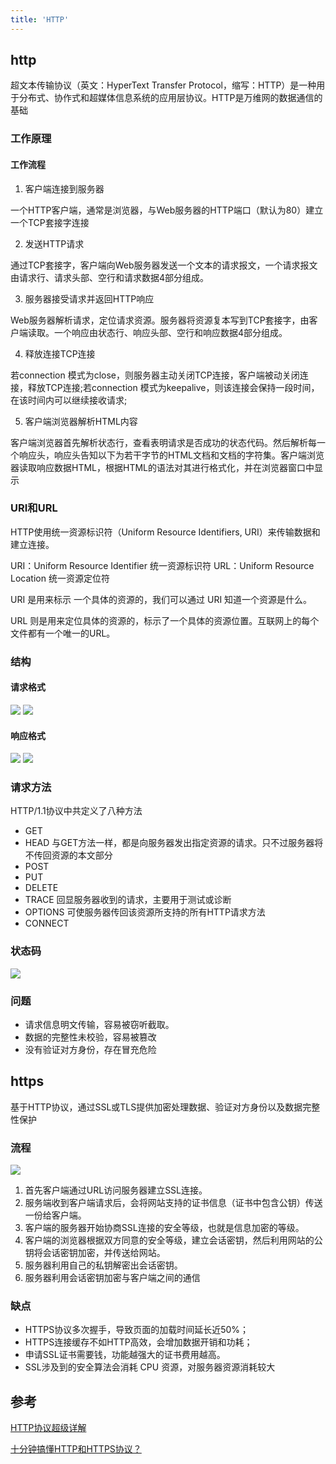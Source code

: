```yaml
---
title: 'HTTP'
---
```


## http

超文本传输协议（英文：HyperText Transfer Protocol，缩写：HTTP）是一种用于分布式、协作式和超媒体信息系统的应用层协议。HTTP是万维网的数据通信的基础

### 工作原理

#### 工作流程

1. 客户端连接到服务器

一个HTTP客户端，通常是浏览器，与Web服务器的HTTP端口（默认为80）建立一个TCP套接字连接

2. 发送HTTP请求

通过TCP套接字，客户端向Web服务器发送一个文本的请求报文，一个请求报文由请求行、请求头部、空行和请求数据4部分组成。

3. 服务器接受请求并返回HTTP响应

Web服务器解析请求，定位请求资源。服务器将资源复本写到TCP套接字，由客户端读取。一个响应由状态行、响应头部、空行和响应数据4部分组成。

4. 释放连接TCP连接

若connection 模式为close，则服务器主动关闭TCP连接，客户端被动关闭连接，释放TCP连接;若connection 模式为keepalive，则该连接会保持一段时间，在该时间内可以继续接收请求;

5. 客户端浏览器解析HTML内容

客户端浏览器首先解析状态行，查看表明请求是否成功的状态代码。然后解析每一个响应头，响应头告知以下为若干字节的HTML文档和文档的字符集。客户端浏览器读取响应数据HTML，根据HTML的语法对其进行格式化，并在浏览器窗口中显示

### URI和URL

HTTP使用统一资源标识符（Uniform Resource Identifiers, URI）来传输数据和建立连接。

URI：Uniform Resource Identifier 统一资源标识符
URL：Uniform Resource Location 统一资源定位符

URI 是用来标示 一个具体的资源的，我们可以通过 URI 知道一个资源是什么。

URL 则是用来定位具体的资源的，标示了一个具体的资源位置。互联网上的每个文件都有一个唯一的URL。

### 结构

#### 请求格式

![](../../resources/os/867021-20180322001733298-201433635.jpg)
![](../../resources/os/877318-20180418160914403-902015370.png)

#### 响应格式

![](../../resources/os/867021-20180322001744323-654009411.jpg)
![](../../resources/os/877318-20180418161014087-738990087.png)

### 请求方法

HTTP/1.1协议中共定义了八种方法

* GET
* HEAD 与GET方法一样，都是向服务器发出指定资源的请求。只不过服务器将不传回资源的本文部分
* POST
* PUT
* DELETE
* TRACE 回显服务器收到的请求，主要用于测试或诊断
* OPTIONS 可使服务器传回该资源所支持的所有HTTP请求方法
* CONNECT

### 状态码

![](../../resources/os/877318-20180418161321986-304902913.png)


### 问题

* 请求信息明文传输，容易被窃听截取。
* 数据的完整性未校验，容易被篡改
* 没有验证对方身份，存在冒充危险

## https

基于HTTP协议，通过SSL或TLS提供加密处理数据、验证对方身份以及数据完整性保护

### 流程

![](../../resources/os/v2-a994fbf3094d737814fe01c2b919477b_1440w.jpg)

1. 首先客户端通过URL访问服务器建立SSL连接。
2. 服务端收到客户端请求后，会将网站支持的证书信息（证书中包含公钥）传送一份给客户端。
3. 客户端的服务器开始协商SSL连接的安全等级，也就是信息加密的等级。
4. 客户端的浏览器根据双方同意的安全等级，建立会话密钥，然后利用网站的公钥将会话密钥加密，并传送给网站。
5. 服务器利用自己的私钥解密出会话密钥。
6. 服务器利用会话密钥加密与客户端之间的通信

### 缺点

* HTTPS协议多次握手，导致页面的加载时间延长近50%；
* HTTPS连接缓存不如HTTP高效，会增加数据开销和功耗；
* 申请SSL证书需要钱，功能越强大的证书费用越高。
* SSL涉及到的安全算法会消耗 CPU 资源，对服务器资源消耗较大

## 参考

[HTTP协议超级详解](https://www.cnblogs.com/an-wen/p/11180076.html)

[十分钟搞懂HTTP和HTTPS协议？](https://zhuanlan.zhihu.com/p/72616216)
